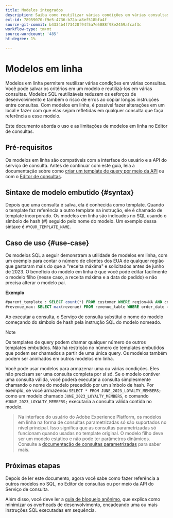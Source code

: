 ```yaml
---
title: Modelos integrados
description: Saiba como reutilizar várias condições em várias consultas com modelos em linha.
exl-id: 78959070-f9e5-4736-b72a-a8ef518bfa4f
source-git-commit: b4334b4f73428f94f5a7e5088f98e2459afcaf3c
workflow-type: tm+mt
source-wordcount: '485'
ht-degree: 1%

---
```


# Modelos em linha

Modelos em linha permitem reutilizar várias condições em várias consultas. Você pode salvar os critérios em um modelo e reutilizá-los em várias consultas. Modelos SQL reutilizáveis reduzem os esforços de desenvolvimento e também o risco de erros ao copiar longas instruções entre consultas. Com modelos em linha, é possível fazer alterações em um local e fazer com que elas sejam refletidas em qualquer consulta que faça referência a esse modelo.

Este documento aborda o uso e as limitações de modelos em linha no Editor de consultas.

## Pré-requisitos

Os modelos em linha são compatíveis com a interface do usuário e a API do serviço de consulta. Antes de continuar com este guia, leia a documentação sobre como [criar um template de query por meio da API](../api/query-templates.md#create-a-query-template) ou com o [Editor de consultas](../ui/user-guide.md#query-authoring).

## Sintaxe de modelo embutido {#syntax}

Depois que uma consulta é salva, ela é conhecida como template. Quando o template faz referência a outro template na instrução, ele é chamado de template incorporado. Os modelos em linha são indicados no SQL usando o símbolo de hash (#) seguido pelo nome do modelo. Um exemplo dessa sintaxe é `#YOUR_TEMPLATE_NAME`.

## Caso de uso {#use-case}

Os modelos SQL a seguir demonstram a utilidade de modelos em linha, com um exemplo para contar o número de clientes dos EUA de qualquer região que gastaram mais do que a &quot;receita máxima&quot; e solicitados antes de junho de 2023. O benefício do modelo em linha é que você pode editar facilmente o modelo filho (nesse caso, a receita máxima e a data do pedido) e não precisa alterar o modelo pai.

**Exemplo**

```sql
#parent_template : SELECT count(*) FROM customer WHERE region=NA AND country=US AND revenue > #revenue_max
#revenue_max: SELECT max(revenue) FROM revenue_table WHERE order_date > '01-06-2023'
```

Ao executar a consulta, o Serviço de consulta substitui o nome do modelo começando do símbolo de hash pela instrução SQL do modelo nomeado.

>[!NOTE]
>
>Os templates de query podem chamar qualquer número de outros templates embutidos. Não há restrição no número de templates embutidos que podem ser chamados a partir de uma única query. Os modelos também podem ser aninhados em outros modelos em linha.

Você pode usar modelos para armazenar uma ou várias condições. Eles não precisam ser uma consulta completa por si só. Se o modelo contiver uma consulta válida, você poderá executar a consulta simplesmente chamando o nome do modelo precedido por um símbolo de hash. Por exemplo, se você armazenou `SELECT * FROM JUNE_2023_LOYALTY_MEMBERS;` como um modelo chamado `JUNE_2023_LOYALTY_MEMBERS`, o comando  `#JUNE_2023_LOYALTY_MEMBERS;` executaria a consulta válida contida no modelo.

>
>
>Na interface do usuário do Adobe Experience Platform, os modelos em linha na forma de consultas parametrizadas só são suportados no nível principal. Isso significa que as consultas parametrizadas só funcionam quando usadas no template original. O modelo filho deve ser um modelo estático e não pode ter parâmetros dinâmicos. Consulte a [documentação de consultas parametrizadas](../ui/parameterized-queries.md) para saber mais.

## Próximas etapas

Depois de ler este documento, agora você sabe como fazer referência a outros modelos no SQL, no Editor de consultas ou por meio da API do Serviço de consulta.

Além disso, você deve ler a [guia de bloqueio anônimo](./anonymous-block.md), que explica como minimizar os overheads de desenvolvimento, encadeando uma ou mais instruções SQL executadas em sequência.
